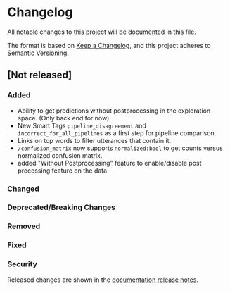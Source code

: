 # Changelog

All notable changes to this project will be documented in this file.

The format is based on [Keep a Changelog](https://keepachangelog.com/en/1.0.0/), and this project
adheres to [Semantic Versioning](https://semver.org/spec/v2.0.0.html).

## [Not released]

### Added
- Ability to get predictions without postprocessing in the exploration space. (Only back end for
  now)
- New Smart Tags `pipeline_disagreement` and `incorrect_for_all_pipelines` as a first step for pipeline comparison.
- Links on top words to filter utterances that contain it.
- `/confusion_matrix` now supports `normalized:bool` to get counts versus normalized confusion matrix.
- added "Without Postprocessing" feature to enable/disable post processing feature on the data

### Changed

### Deprecated/Breaking Changes


### Removed

### Fixed

### Security

Released changes are shown in the
[documentation release notes](docs/getting-started/release-notes.md).
